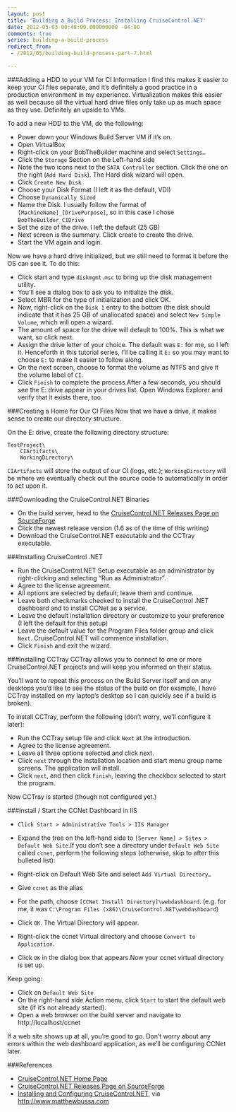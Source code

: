 ```yaml
---
layout: post
title: 'Building a Build Process: Installing CruiseControl.NET'
date: 2012-05-03 00:48:00.000000000 -04:00
comments: true
series: building-a-build-process
redirect_from: 
 - /2012/05/building-build-process-part-7.html

---
```


###Adding a HDD to your VM for CI Information
I find this makes it easier to keep your CI files separate, and it’s definitely a good practice in a production environment in my experience. Virtualization makes this easier as well because all the virtual hard drive files only take up as much space as they use. Definitely an upside to VMs.

To add a new HDD to the VM, do the following:

* Power down your Windows Build Server VM if it’s on.  
* Open VirtualBox  
* Right-click on your BobTheBuilder machine and select `Settings…`
* Click the `Storage` Section on the Left-hand side  
* Note the two icons next to the `SATA Controller` section. Click the one on the right (`Add Hard Disk`). The Hard disk wizard will open.  
* Click `Create New Disk`
* Choose your Disk Format (I left it as the default, VDI)  
* Choose `Dynamically Sized`  
* Name the Disk. I usually follow the format of `[MachineName]_[DrivePurpose]`, so in this case I chose `BobTheBuilder_CIDrive`  
* Set the size of the drive. I left the default (25 GB)  
* Next screen is the summary. Click create to create the drive.  
* Start the VM again and login.

Now we have a hard drive initialized, but we still need to format it before the OS can see it. To do this:

* Click start and type `diskmgmt.msc` to bring up the disk management utility.  
* You’ll see a dialog box to ask you to initialize the disk.  
* Select MBR for the type of initialization and click OK.  
* Now, right-click on the `Disk 1` entry to the bottom (the disk should indicate that it has 25 GB of unallocated space) and select `New Simple Volume`, which will open a wizard.  
* The amount of space for the drive will default to 100%. This is what we want, so click next.  
* Assign the drive letter of your choice. The default was `E:` for me, so I left it. Henceforth in this tutorial series, I’ll be calling it `E:` so you may want to choose `E:` to make it easier to follow along.  
* On the next screen, choose to format the volume as NTFS and give it the volume label of `CI`.  
* Click `Finish` to complete the process.After a few seconds, you should see the E: drive appear in your drives list. Open Windows Explorer and verify that it exists there, too.

###Creating a Home for Our CI Files
Now that we have a drive, it makes sense to create our directory structure.

On the E: drive, create the following directory structure:

	TestProject\
		CIArtifacts\
		WorkingDirectory\

`CIArtifacts` will store the output of our CI (logs, etc.); `WorkingDirectory` will be where we eventually check out the source code to automatically in order to act upon it.

###Downloading the CruiseControl.NET Binaries
* On the build server, head to the [CruiseControl.NET Releases Page on SourceForge]
* Click the newest release version (1.6 as of the time of this writing)
* Download the CruiseControl.NET executable and the CCTray executable.

###Installing CruiseControl .NET
* Run the CruiseControl.NET Setup executable as an administrator by right-clicking and selecting “Run as Administrator”. 
* Agree to the license agreement.
* All options are selected by default; leave them and continue.
* Leave both checkmarks checked to install the CruiseControl .NET dashboard and to install CCNet as a service.
* Leave the default installation directory or customize to your preference (I left the default for this setup)
* Leave the default value for the Program Files folder group and click `Next`. CruiseControl.NET will commence installation.
* Click `Finish` and exit the wizard.

###Installing CCTray
CCTray allows you to connect to one or more CruiseControl.NET projects and will keep you informed on their status.

You’ll want to repeat this process on the Build Server itself and on any desktops you’d like to see the status of the build on (for example, I have CCTray installed on my laptop’s desktop so I can quickly see if a build is broken).

To install CCTray, perform the following (don’t worry, we’ll configure it later):

* Run the CCTray setup file and click `Next` at the introduction.
* Agree to the license agreement.
* Leave all three options selected and click next.
* Click `next` through the installation location and start menu group name screens. The application will install.
* Click `next`, and then click `Finish`, leaving the checkbox selected to start the program.

Now CCTray is started (though not configured yet.)

###Install / Start the CCNet Dashboard in IIS
* `Click Start > Administrative Tools > IIS Manager`
* Expand the tree on the left-hand side to `[Server Name] > Sites > Default Web Site`.If you don’t see a directory under `Default Web Site` called `ccnet`, perform the following steps (otherwise, skip to after this bulleted list):

* Right-click on Default Web Site and select `Add Virtual Directory…`
* Give `ccnet` as the alias
* For the path, choose `[CCNet Install Directory]\webdashboard`. (e.g. for me, it was `C:\Program Files (x86)\CruiseControl.NET\webdashboard`)
* Click `OK`. The Virtual Directory will appear.
* Right-click the ccnet Virtual directory and choose `Convert to Application`.
* Click `OK` in the dialog box that appears.Now your ccnet virtual directory is set up. 

Keep going:

* Click on `Default Web Site`
* On the right-hand side Action menu, click `Start` to start the default web site (if it’s not already started).
* Open a web browser on the build server and navigate to http://localhost/ccnet

If a web site shows up at all, you’re good to go. Don’t worry about any errors within the web dashboard application, as we’ll be configuring CCNet later.

###References
* [CruiseControl.NET Home Page](http://www.cruisecontrolnet.org/)
* [CruiseControl.NET Releases Page on SourceForge]
* [Installing and Configuring CruiseControl.NET], via <http://www.matthewbussa.com>

[Installing and Configuring CruiseControl.NET]: http://www.matthewbussa.com/2011/05/installing-and-configuring-cruise.html 

[CruiseControl.NET Releases Page on SourceForge]: http://sourceforge.net/projects/ccnet/files/CruiseControl.NET%20Releases/